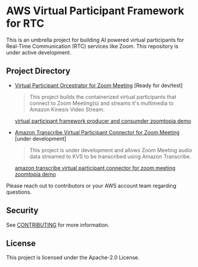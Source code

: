 # AWS Virtual Participant Framework for RTC 

This is an umbrella project for building AI powered virtual participants for Real-Time Communication (RTC) services like Zoom. This repository is under active development. 

## Project Directory
* [Virtual Participant Orcestrator for Zoom Meeting](virtual-participant-orchestrator-for-zoom-meeting/README.md) [Ready for dev/test]

	> This project builds the containerized virtual participants that connect to Zoom Meeting(s) and streams it's multimedia to Amazon Kinesis Video Stream. 
	
	[virtual participant framework producer and consumder zoomtopia demo](https://user-images.githubusercontent.com/590609/215575041-1036dedb-e512-43fc-9af4-e44c680a8f8b.mov)


* [Amazon Transcribe Virtual Participant Connector for Zoom Meeting](amazon-transcribe-lca-virtual-participant-connector-for-zoom-meeting/README.md) [under development]

	>This project is under development and allows Zoom Meeting audio data streamed to KVS to be transcribed using Amazon Transcribe.
	
	[amazon transcribe virtual participant connector for zoom meeting zoomtopia demo](https://user-images.githubusercontent.com/590609/215573136-92636fc1-2db2-449c-bd94-0a677f188d13.mov)



Please reach out to contributors or your AWS account team regarding questions.

## Security

See [CONTRIBUTING](CONTRIBUTING.md#security-issue-notifications) for more information.

## License

This project is licensed under the Apache-2.0 License.
